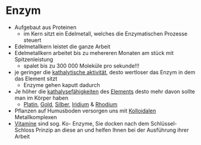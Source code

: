 # Enzym
- Aufgebaut aus Proteinen							
	- im Kern sitzt ein Edelmetall, welches die Enzymatischen Prozesse steuert
- Edelmetallkern leistet die ganze Arbeit
- Edelmetallkern arbeitet bis zu mehereren Monaten am stück mit Spitzenleistung
	- spalet bis zu 300 000 Moleküle pro sekunde!!!
- je geringer die [kathalytische aktivität](Kathalytisch%20aktives%20Metall.md), desto wertloser das Enzym in dem das Element sitzt
	- Enzyme gehen kaputt dadurch
- Je höher die [kathalysefähigkeiten](Kathalytisch%20aktives%20Metall.md) des [Elements](../Stoffe/Datenbank_Elemente_Des_Periodensystems/__DB_Elements.md#Datenbank%20-%20Elemente%20des%20Periodensystems) desto mehr davon sollte man im Körper haben
	- [Platin](../Stoffe/Datenbank_Elemente_Des_Periodensystems/Platin.md), [Gold](../Stoffe/Datenbank_Elemente_Des_Periodensystems/Gold.md), [Silber](../Stoffe/Datenbank_Elemente_Des_Periodensystems/Silber.md),  [Iridium](../Stoffe/Datenbank_Elemente_Des_Periodensystems/Iridium.md) & [Rhodium](../Stoffe/Datenbank_Elemente_Des_Periodensystems/Rhodium.md)
- Pflanzen auf Humusboden versorgen uns mit [Kolloidalen](Kolloid.md) Metallkomplexen
- [Vitamine](../Stoffe/Nahrungs_Inhaltsstoffe/Vitamine/Vitamine.md) sind sog. Ko- Enzyme, Sie docken nach dem Schlüssel- Schloss Prinzip an diese an und helfen Ihnen bei der Ausführung ihrer Arbeit